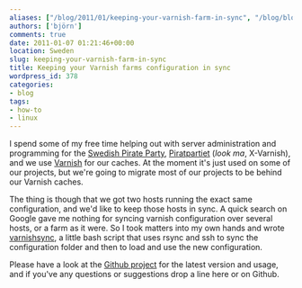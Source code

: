 ```yaml
---
aliases: ["/blog/2011/01/keeping-your-varnish-farm-in-sync", "/blog/blog/2011/01/keeping-your-varnish-farm-in-sync/", "/blog/blog/2011/01/07/keeping-your-varnish-farm-in-sync"]
authors: ['björn']
comments: true
date: 2011-01-07 01:21:46+00:00
location: Sweden
slug: keeping-your-varnish-farm-in-sync
title: Keeping your Varnish farms configuration in sync
wordpress_id: 378
categories:
- blog
tags:
- how-to
- linux
---
```


I spend some of my free time helping out with server administration and
programming for the [Swedish Pirate Party][pp-wiki], [Piratpartiet] (*look ma*,
X-Varnish), and we use [Varnish] for our caches. At the moment it's just used on
some of our projects, but we're going to migrate most of our projects to be
behind our Varnish caches.

The thing is though that we got two hosts running the exact same configuration,
and we'd like to keep those hosts in sync. A quick search on Google gave me
nothing for syncing varnish configuration over several hosts, or a farm as it
were. So I took matters into my own hands and wrote [varnishsync], a little bash
script that uses rsync and ssh to sync the configuration folder and then to load
and use the new configuration.

Please have a look at the [Github project][varnishsync] for the latest version
and usage, and if you've any questions or suggestions drop a line here or on
Github.

[pp-wiki]:https://secure.wikimedia.org/wikipedia/en/wiki/Piratpartiet
[Piratpartiet]:http://www.piratpartiet.se/
[Varnish]:http://www.varnish-cache.org/
[varnishsync]:https://github.com/gaqzi/varnishsync
